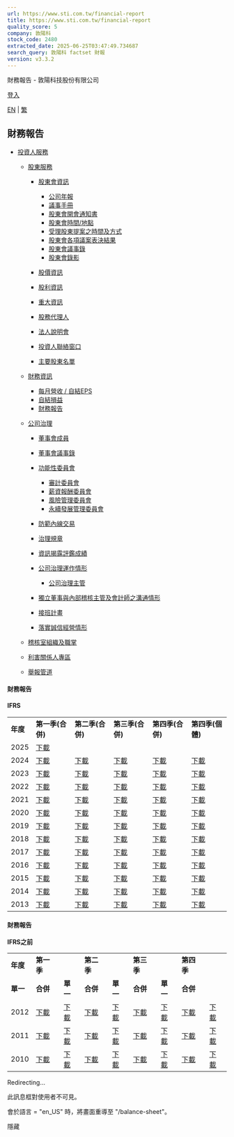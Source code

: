 ```yaml
---
url: https://www.sti.com.tw/financial-report
title: https://www.sti.com.tw/financial-report
quality_score: 5
company: 敦陽科
stock_code: 2480
extracted_date: 2025-06-25T03:47:49.734687
search_query: 敦陽科 factset 財報
version: v3.3.2
---
```


財務報告 - 敦陽科技股份有限公司







[登入](https://www.sti.com.tw/c/portal/login?p_l_id=224) 

[EN](/c/portal/update_language?p_l_id=224&redirect=%2Ffinancial-report&languageId=en_US "english")
|
[繁](/c/portal/update_language?p_l_id=224&redirect=%2Ffinancial-report&languageId=zh_TW "中文")



## 財務報告

* [投資人服務](https://www.sti.com.tw/c/portal/layout?p_v_l_s_g_id=0&groupId=36928&privateLayout=false&layoutId=176)

  + [股東服務](https://www.sti.com.tw/c/portal/layout?p_v_l_s_g_id=0&groupId=36928&privateLayout=false&layoutId=176)

    - [股東會資訊](https://www.sti.com.tw/web/official/shareholders-meeting-info)

      * [公司年報](https://www.sti.com.tw/web/official/annual-report)
      * [議事手冊](https://www.sti.com.tw/web/official/meeting-handbook)
      * [股東會開會通知書](https://www.sti.com.tw/web/official/notice-of-shareholders-meeting)
      * [股東會時間/地點](https://www.sti.com.tw/web/official/shareholders-meeting-time-place)
      * [受理股東提案之時間及方式](https://www.sti.com.tw/web/official/shareholder-proposals)
      * [股東會各項議案表決結果](https://www.sti.com.tw/web/official/voting-results)
      * [股東會議事錄](https://www.sti.com.tw/web/official/shareholders-meeting-minutes)
      * [股東會錄影](https://www.sti.com.tw/web/official/shareholders-meeting-videos)
    - [股價資訊](https://www.sti.com.tw/web/official/stock-information)
    - [股利資訊](https://www.sti.com.tw/web/official/dividend)
    - [重大資訊](https://www.sti.com.tw/web/official/important-information)
    - [股務代理人](https://www.sti.com.tw/web/official/stock-transfer-agent)
    - [法人說明會](https://www.sti.com.tw/web/official/earnings-call)
    - [投資人聯絡窗口](https://www.sti.com.tw/web/official/investor-contact-window)
    - [主要股東名單](https://www.sti.com.tw/web/official/major-shareholders)
  + [財務資訊](https://www.sti.com.tw/c/portal/layout?p_v_l_s_g_id=0&groupId=36928&privateLayout=false&layoutId=207)

    - [每月營收 / 自結EPS](https://www.sti.com.tw/web/official/monthly-revenue-eps)
    - [自結損益](https://www.sti.com.tw/web/official/income-statement)
    - [財務報告](https://www.sti.com.tw/web/official/financial-report)
  + [公司治理](https://www.sti.com.tw/c/portal/layout?p_v_l_s_g_id=0&groupId=36928&privateLayout=false&layoutId=216)

    - [董事會成員](https://www.sti.com.tw/web/official/board-members)
    - [董事會議事錄](https://www.sti.com.tw/web/official/board-meeting-minutes)
    - [功能性委員會](https://www.sti.com.tw/web/official/functional-committee)

      * [審計委員會](https://www.sti.com.tw/web/official/audit-committee)
      * [薪資報酬委員會](https://www.sti.com.tw/web/official/compensation-committee)
      * [風險管理委員會](https://www.sti.com.tw/web/official/risk-management-committee)
      * [永續發展管理委員會](https://www.sti.com.tw/web/official/sustainable-development-committee)
    - [防範內線交易](https://www.sti.com.tw/web/official/prevent-insider-trading)
    - [治理規章](https://www.sti.com.tw/web/official/governance-regulations)
    - [資訊揭露評鑑成績](https://www.sti.com.tw/web/official/information-disclosure)
    - [公司治理運作情形](https://www.sti.com.tw/web/official/corporate-governance-operation)

      * [公司治理主管](https://www.sti.com.tw/web/official/head-of-corporate-governance)
    - [獨立董事與內部稽核主管及會計師之溝通情形](https://www.sti.com.tw/web/official/communications)
    - [接班計畫](https://www.sti.com.tw/web/official/take-over-plan)
    - [落實誠信經營情形](https://www.sti.com.tw/web/official/integrity-management)
  + [稽核室組織及職掌](https://www.sti.com.tw/web/official/audit-organization)
  + [利害關係人專區](https://www.sti.com.tw/web/official/interested-party)
  + [舉報管道](https://www.sti.com.tw/web/official/whistleblowing)

#### 財務報告

#### **IFRS**

|  |  |  |  |  |  |
| --- | --- | --- | --- | --- | --- |
| **年度** | **第一季(合併)** | **第二季(合併)** | **第三季(合併)** | **第四季(合併)** | **第四季(個體)** |
| 2025 | [下載](/documents/36928/0/25Q1_%E6%95%A6%E7%A7%91_%E8%B2%A1%E5%A0%B1%E9%9B%BB%E5%AD%90%E6%AA%94%28%E5%90%88%E4%BD%B5%29%28%E7%94%A8%E5%8D%B0%E7%89%88%29.pdf/4e0b08df-09f9-73d0-8b5a-b5ecc30838bb?t=1746009522581) |  |  |  |  |
| 2024 | [下載](/documents/36928/0/2024Q1_%E6%95%A6%E7%A7%91_%E8%B2%A1%E5%A0%B1_%28%E5%A5%97%E5%8D%B0%29.pdf/4ef8a790-c693-5b2c-2cb0-acc04cbd33a0?t=1714475564972) | [下載](/documents/36928/0/2024Q2_%E6%95%A6%E7%A7%91_%E5%90%88%E4%BD%B5%E8%B2%A1%E5%A0%B1+.pdf/b28d6afa-1ae4-5c52-06f7-3d0f7693e4ea?t=1722422315202) | [下載](/documents/36928/0/2024Q3%E6%95%A6%E7%A7%91%E8%B2%A1%E5%A0%B1%28%E5%A5%97%E5%8D%B0%29.pdf/0a71a8d9-2575-eda3-cca3-3e4fffac563f?t=1730431409489) | [下載](/documents/36928/0/2024_%E6%95%A6%E7%A7%91%E5%90%88%E4%BD%B5%E8%B2%A1%E5%A0%B1%28%E7%94%A8%E5%8D%B0%29.pdf/80ead444-c025-a715-5c50-7f1cbf549971?t=1740645473022) | [下載](/documents/36928/0/2024_%E6%95%A6%E7%A7%91%E5%80%8B%E9%AB%94%E8%B2%A1%E5%A0%B1%28%E7%94%A8%E5%8D%B0%29.pdf/9498a421-6e56-cd8f-a969-37c8c22542d4?t=1740645490766) |
| 2023 | [下載](/documents/36928/74449/2023-Q1_%E6%95%A6%E7%A7%91_%E8%B2%A1%E5%A0%B1%28%E5%90%88%E4%BD%B5%29-04.28+v2.pdf/ab09d3e8-a77d-e040-78be-7ec945d86fb4?t=1683008514800) | [下載](/documents/36928/74449/2023Q2_%E6%95%A6%E7%A7%91_%E5%90%88%E4%BD%B5%E8%B2%A1%E5%A0%B1%28%E7%94%A8%E5%8D%B0%29.pdf/b8495d3b-4f57-a8b7-916e-8bcb1174a546?t=1690525917135) | [下載](/documents/36928/74449/2023Q3_%E6%95%A6%E9%99%BD%E7%A7%91%E6%8A%80%E8%B2%A1%E5%A0%B1%28%E5%B7%B2%E7%94%A8%E5%8D%B0%29.pdf/1d2c51e1-82ae-e379-eaa3-b59ae146866a?t=1698635092653) | [下載](/documents/36928/0/2023_Q4%E6%95%A6%E7%A7%91_%E5%90%88%E4%BD%B5%E8%B2%A1%E5%A0%B1.pdf/8f72bd1c-8257-90f7-8ae1-d165e902c573?t=1709191774609) | [下載](/documents/36928/0/2023_%E6%95%A6%E7%A7%91_%E5%80%8B%E9%AB%94%E8%B2%A1%E5%A0%B1.pdf/d593faed-4b9d-43c3-49e8-1f9f4c6dca9a?t=1709191922483) |
| 2022 | [下載](https://www.sti.com.tw/o/sti-resource-theme/images/a9745eb8-b7ba-4f96-b918-82a1a4cbda68_敦科2022Q1_財報（已用印）.pdf) | [下載](/documents/36928/74449/2022-Q2_%E6%95%A6%E7%A7%91_%E5%90%88%E4%BD%B5%E8%B2%A1%E5%A0%B1%28%E5%B7%B2%E7%94%A8%E5%8D%B0%29.pdf/971a2348-12b6-2474-2419-a21587992087?t=1659321820214) | [下載](/documents/36928/74449/2022Q3_%E6%95%A6%E7%A7%91_%E5%90%88%E4%BD%B5%E8%B2%A1%E5%A0%B1%28%E5%B7%B2%E7%94%A8%E5%8D%B0%29.pdf/8b320d5a-7730-0126-9979-1f06a7753558?t=1666942185294) | [下載](/documents/36928/74449/22_%E6%95%A6%E7%A7%91_%E5%90%88%E4%BD%B5%E8%B2%A1%E5%A0%B1.pdf/3f7b85e7-a9ad-6daf-78c4-d29b19e7229c?t=1677207454306) | [下載](/documents/36928/74449/22_%E6%95%A6%E7%A7%91_%E5%80%8B%E9%AB%94%E8%B2%A1%E5%A0%B1.pdf/cad2dc57-482a-05c4-c126-400639028da8?t=1677207611033) |
| 2021 | [下載](https://www.sti.com.tw/o/sti-resource-theme/images/db10ab0b-cdb0-4f74-abc4-961546212348_2021-Q1_敦科_合併財報（已用印）.pdf) | [下載](https://www.sti.com.tw/o/sti-resource-theme/images/6b943450-67a1-445c-b41e-b2f74136d489_2021-Q2_敦科_合併財報（已用印）_compressed+（1）.pdf) | [下載](https://www.sti.com.tw/o/sti-resource-theme/images/e3c139f3-7dde-48f7-a15f-94f7d4f88508_2021Q3_敦科_合併財報（已套印）.pdf) | [下載](https://www.sti.com.tw/o/sti-resource-theme/images/e376ccca-92aa-4e1c-a11d-ab4c5064a296_2021_敦科_合併財報（0225Final）.pdf) | [下載](https://www.sti.com.tw/o/sti-resource-theme/images/64af84e4-796c-4b53-a13c-d3cb5c771ac4_2021_Q4敦科_單一財報（0225Final）.pdf) |
| 2020 | [下載](https://www.sti.com.tw/o/sti-resource-theme/images/9f989bdd-5ea1-4928-96ec-380291dc5c2a_2020-Q1_敦科_合併財報（用印版）.pdf) | [下載](https://www.sti.com.tw/o/sti-resource-theme/images/50828c57-f2b9-4209-8640-8578c0fdad2e_2020-Q2_敦科_合併財報（Final套印）.pdf) | [下載](https://www.sti.com.tw/o/sti-resource-theme/images/afa68fc1-663c-46c2-a7d6-bd1bc8a55b44_20Q3_敦科_合併財報（final）.pdf) | [下載](https://www.sti.com.tw/o/sti-resource-theme/images/7ead0410-d8e3-428a-b8c7-76bb7da5d662_2020_Q4敦科_合併財報（用印版）.pdf) | [下載](https://www.sti.com.tw/o/sti-resource-theme/images/ba6c68ad-4679-4459-ba19-617a1e9680bf_2020_Q4敦科_個體財報（用印版）.pdf) |
| 2019 | [下載](https://www.sti.com.tw/o/sti-resource-theme/images/2eae070c-d195-4ed8-9a26-c112404dc878_2019Q1_敦科_合併財報（套印）.pdf) | [下載](https://www.sti.com.tw/o/sti-resource-theme/images/68091cf1-baba-417f-adbf-3c13f925dd74_19Q2_敦科_合併財報（用印檔）.pdf) | [下載](https://www.sti.com.tw/o/sti-resource-theme/images/5154d101-3470-4a89-9349-3f306b73c632_敦科2019Q3_敦科_合併財報（套印版）_compressed.pdf) | [下載](https://www.sti.com.tw/o/sti-resource-theme/images/55b57c65-b2d6-464e-8f1f-d424674a411e_108_敦科合併財報（Final）0226.pdf) | [下載](https://www.sti.com.tw/o/sti-resource-theme/images/a2bb8d10-23e4-4334-a24c-eac8b85988a9_108_敦科個體財報（Final）0226.pdf) |
| 2018 | [下載](https://www.sti.com.tw/o/sti-resource-theme/images/4e8c8985-8fee-461f-9756-e077b1e951ed_107Q1敦陽合併財報(已用印)-XBsyqkcX.pdf) | [下載](https://www.sti.com.tw/o/sti-resource-theme/images/ebd939fb-5b16-4d8a-bb8b-cdfd4f68ce84_107Q2敦陽合併財報（已用印）.pdf) | [下載](https://www.sti.com.tw/o/sti-resource-theme/images/de7d7a27-a2b3-4863-b9eb-8db2faf6e5b1_107Q3敦陽合併財報（已用印）.pdf) | [下載](https://www.sti.com.tw/o/sti-resource-theme/images/74814b30-9d07-4696-abad-4816671e3ead_敦科_合併財報2018Q4（Final）.pdf) | [下載](https://www.sti.com.tw/o/sti-resource-theme/images/1333df5d-473c-4c30-947f-af2986a8e59c_敦科_個體財報2018Q4（Final）.pdf) |
| 2017 | [下載](https://www.sti.com.tw/o/sti-resource-theme/images/1b3e52db-f553-4338-aaba-bc888b2ba1b6_106Q1敦陽合併財報（用印）.pdf) | [下載](https://www.sti.com.tw/o/sti-resource-theme/images/4cfee8ae-e62a-40ee-ab3e-15d7df13b5dc_敦陽科技106Q2合併財報（套印版）.pdf) | [下載](https://www.sti.com.tw/o/sti-resource-theme/images/1acde3aa-6c82-4465-b73f-dc29e3c7dd27_敦陽106Q3合併財報（已套印）.pdf) | [下載](https://www.sti.com.tw/o/sti-resource-theme/images/e1dc82af-3713-4b8c-a00b-07b99ac001c4_106年度敦陽合併財報（已用印）-1.pdf) | [下載](https://www.sti.com.tw/o/sti-resource-theme/images/f0768db8-c240-4459-af56-b4568fde5abc_106年度敦陽個體財報（已用印）-1.pdf) |
| 2016 | [下載](https://www.sti.com.tw/o/sti-resource-theme/images/5ab628b0-84cb-47fa-9aea-3dcc3d8dc33e_105Q1_敦陽合併財報（套印）.pdf) | [下載](https://www.sti.com.tw/o/sti-resource-theme/images/3c6d2486-817f-4ed1-aa75-ea26deecf2c4_105Q2敦陽財報（已套印）.pdf) | [下載](https://www.sti.com.tw/o/sti-resource-theme/images/d5283c05-6f71-49f1-9434-f6f826784668_105Q3敦陽合併財報（已用印）.pdf) | [下載](https://www.sti.com.tw/o/sti-resource-theme/images/47473af5-b719-4612-8e07-e18e8aabae6c_105Q4敦陽合併財報（用印版）.pdf) | [下載](https://www.sti.com.tw/o/sti-resource-theme/images/17436331-ef18-4269-831d-30769ff722f6_105Q4敦陽個體財報（用印版）.pdf) |
| 2015 | [下載](https://www.sti.com.tw/o/sti-resource-theme/images/e47feb8d-3f32-4c9e-abb2-1e96687771b4_104Q1財務報告（上傳用）.pdf) | [下載](https://www.sti.com.tw/o/sti-resource-theme/images/0e3bb53b-746b-4e3a-a89d-c4ad159151dc_104Q2敦陽合併財報.pdf) | [下載](https://www.sti.com.tw/o/sti-resource-theme/images/b861ae2f-234f-42a5-ac9c-b4f583cd4c9e_104Q3_敦陽財報（用印）.pdf) | [下載](https://www.sti.com.tw/o/sti-resource-theme/images/9844982a-a356-4b68-b4b9-4d29803a8aa3_104Q4_STARK_合併財報（new）.pdf) | [下載](https://www.sti.com.tw/o/sti-resource-theme/images/034def20-ebfa-46e4-8df6-27d123c894fc_104Q4_STARK_個體財報（new）.pdf) |
| 2014 | [下載](https://www.sti.com.tw/o/sti-resource-theme/images/e37536c2-8eeb-4285-ab54-5fc979b1c0f0_201401_2480_AI1_20141031_095715.pdf) | [下載](https://www.sti.com.tw/o/sti-resource-theme/images/6063eb7c-0141-4948-a4a4-fe722c9fdb41_201402_2480_AI1_20141031_095819.pdf) | [下載](https://www.sti.com.tw/o/sti-resource-theme/images/b83ba18c-5fd2-4f71-a60d-b07c23c3259a_敦陽科技財報（上傳用）2014Q3.pdf) | [下載](https://www.sti.com.tw/o/sti-resource-theme/images/aed970ef-11c0-4387-8a92-cc760cac084f_103年度敦陽合併財報.pdf) | [下載](https://www.sti.com.tw/o/sti-resource-theme/images/fad00c7d-cfee-4e5f-bb3d-c354e16ba924_103年度敦陽個體財報.pdf) |
| 2013 | [下載](https://www.sti.com.tw/o/sti-resource-theme/images/8a71579d-2368-41dd-8c45-47fac5880149_201301_2480_AI1_20141031_095903.pdf) | [下載](https://www.sti.com.tw/o/sti-resource-theme/images/a4263f57-59a9-4305-a708-137a328f5820_201302_2480_AI1_20141031_095914.pdf) | [下載](https://www.sti.com.tw/o/sti-resource-theme/images/e566a063-350f-4ab8-864d-356bfb846b11_201303_2480_AI1_20141031_100826.pdf) | [下載](https://www.sti.com.tw/o/sti-resource-theme/images/52f6a58e-344f-4bd7-b94a-fa4843b05528_201304_2480_AI1_20141031_100835.pdf) | [下載](https://www.sti.com.tw/o/sti-resource-theme/images/b6bff25d-cfc2-4626-a3e0-423dbba21a25_201304_2480_AI3_20141031_100854個體.pdf) |

#### 財務報告

**IFRS之前**

|  |  |  |  |  |  |  |  |  |
| --- | --- | --- | --- | --- | --- | --- | --- | --- |
| **年度** | **第一季** | | **第二季** | | **第三季** | | **第四季** | |
| **單一** | **合併** | **單一** | **合併** | **單一** | **合併** | **單一** | **合併** |
| 2012 | [下載](https://www.sti.com.tw/o/sti-resource-theme/images/8affa055-b0ec-4a41-b0e1-7d0caec0ee44_201201_2480_A01_20141031_100935單一.pdf) | [下載](https://www.sti.com.tw/o/sti-resource-theme/images/209ec6b4-4f14-4487-899b-385f805577af_201201_2480_A02_20141031_100948合併.pdf) | [下載](https://www.sti.com.tw/o/sti-resource-theme/images/d826ff1b-ba10-4dc7-bd23-7deab5a640e8_201202_2480_A01_20141031_101000單一.pdf) | [下載](https://www.sti.com.tw/o/sti-resource-theme/images/b08ad28f-95e1-45bd-af1f-7b598f8f664f_201202_2480_A02_20141031_101013合併.pdf) | [下載](https://www.sti.com.tw/o/sti-resource-theme/images/7ae860ff-f835-4a89-bf2f-9f1e8dd219ec_201203_2480_A01_20141031_101027單一.pdf) | [下載](https://www.sti.com.tw/o/sti-resource-theme/images/b373a230-ed24-45ea-9429-eca93b14c403_201203_2480_A02_20141031_101037合併.pdf) | [下載](https://www.sti.com.tw/o/sti-resource-theme/images/4212a90d-b207-4482-963b-c1288056ed6e_201204_2480_A01_20141031_101047單一.pdf) | [下載](https://www.sti.com.tw/o/sti-resource-theme/images/bc2ea77c-3215-4bc6-ab87-d7f728e62300_201204_2480_A02_20141031_101100合併.pdf) |
| 2011 | [下載](https://www.sti.com.tw/o/sti-resource-theme/images/cca0b788-e6f1-4ea9-bc2b-264d19cc2027_201101_2480_A01_20141031_101200單一.pdf) | [下載](https://www.sti.com.tw/o/sti-resource-theme/images/23c28450-3215-42db-96fc-43bc78b0f51a_201101_2480_A02_20141031_101214合併.pdf) | [下載](https://www.sti.com.tw/o/sti-resource-theme/images/ec647fad-1f28-4686-8ff2-d59b66109a5a_201102_2480_A01_20141031_101226單一.pdf) | [下載](https://www.sti.com.tw/o/sti-resource-theme/images/8e4c5262-8ae9-4923-8184-585e7976668e_201102_2480_A02_20141031_101237合併.pdf) | [下載](https://www.sti.com.tw/o/sti-resource-theme/images/5de41e28-87ed-4623-997d-88bf58a95da5_201103_2480_A01_20141031_101247單一.pdf) | [下載](https://www.sti.com.tw/o/sti-resource-theme/images/de80b4d2-024a-4ae1-a7cf-8b7337dde68b_201103_2480_A02_20141031_101300合併.pdf) | [下載](https://www.sti.com.tw/o/sti-resource-theme/images/0b7fdc16-7624-4340-b670-2425fa3d4f37_201104_2480_A01_20141031_101311單一.pdf) | [下載](https://www.sti.com.tw/o/sti-resource-theme/images/2af487a1-a77a-4288-9bff-9d02756aa338_201104_2480_A02_20141031_101326合併.pdf) |
| 2010 | [下載](https://www.sti.com.tw/o/sti-resource-theme/images/5efa2901-1ecc-42ab-b2d1-db0c39a889c4_201001_2480_A01_20141031_101353單一.pdf) | [下載](https://www.sti.com.tw/o/sti-resource-theme/images/ebed85ba-8b8f-4405-a2fc-f8e63c0a0f46_201001_2480_A02_20141031_101404合併.pdf) | [下載](https://www.sti.com.tw/o/sti-resource-theme/images/0ae2923b-fba1-4fd4-9a3d-8d4ef8347258_201002_2480_A01_20141031_112610單一.pdf) | [下載](https://www.sti.com.tw/o/sti-resource-theme/images/32b8a0db-fea2-47f1-8a9b-7aa976e37a60_201002_2480_A02_20141031_112638合併.pdf) | [下載](https://www.sti.com.tw/o/sti-resource-theme/images/63451efe-5347-4cfc-a211-f1d7e8390791_201003_2480_A01_20141031_101700單一.pdf) | [下載](https://www.sti.com.tw/o/sti-resource-theme/images/8c567bd6-f429-46b5-99f4-98ac582af790_201003_2480_A02_20141031_101710合併.pdf) | [下載](https://www.sti.com.tw/o/sti-resource-theme/images/6ed866b9-9bf9-453e-9126-5aa1881132ea_201004_2480_A01_20141031_101836單一.pdf) | [下載](https://www.sti.com.tw/o/sti-resource-theme/images/9c6b8d26-a858-41be-802f-dcead74a69cb_201004_2480_A02_20141031_101853合併.pdf) |

Redirecting...

此訊息框對使用者不可見。

會於語言 = "en\_US" 時，將畫面重導至 "/balance-sheet"。

隱藏